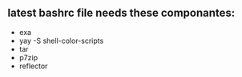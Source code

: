 ## latest bashrc file needs these componantes:

- exa
- yay -S shell-color-scripts
- tar
- p7zip
- reflector
